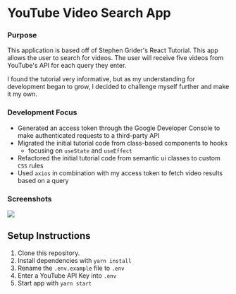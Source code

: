 # YouTube Video Search App

### Purpose

This application is based off of Stephen Grider's React Tutorial. This app allows the user to search for videos. The user will receive five videos from YouTube's API for each query they enter.

I found the tutorial very informative, but as my understanding for development began to grow, I decided to challenge myself further and make it my own.

### Development Focus

- Generated an access token through the Google Developer Console to make authenticated requests to a third-party API
- Migrated the initial tutorial code from class-based components to hooks
  - focusing on `useState` and `useEffect`
- Refactored the initial tutorial code from semantic ui classes to custom `CSS` rules
- Used `axios` in combination with my access token to fetch video results based on a query

### Screenshots

<img src="https://user-images.githubusercontent.com/54158919/69559401-e2463c00-0f77-11ea-910b-1db6581cbd2b.png">

## Setup Instructions

1. Clone this repository.
2. Install dependencies with `yarn install`
3. Rename the `.env.example` file to `.env`
4. Enter a YouTube API Key into `.env`
5. Start app with `yarn start`
